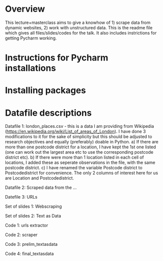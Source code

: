 # Overview

This lecture+masterclass aims to give a knowhow of 1) scrape data from dynamic websites, 2) work with unstructured data. This is the readme file which gives all files/slides/codes for the talk. It also includes instrictions for getting Pycharm working.

# Instructions for Pycharm installations


# Installing packages


# Datafile descriptions

Datafile 1: london_places.csv - this is a data I am providing from Wikipedia (https://en.wikipedia.org/wiki/List_of_areas_of_London). I have done 3 modifications to it for the sake of simplicity but this should be adjusted to research objectives and equally (preferably) doable in Python. 
          a) If there are more than one postcode district for a location, I have kept the 1st one listed (one can work out the largest area etc to use the corresponding postcode district etc).
          b) If there were more than 1 location listed in each cell of locations, I added these as seperate observations in the file, with the same postcode district. 
          c) I have renamed the variable Postcode district to Postcodedistrict for convenience.
The only 2 columns of interest here for us are Location and Postcodedistrict.          


Datafile 2: Scraped data from the ...


Datefile 3: URLs


Set of slides 1: Webscraping

Set of slides 2: Text as Data

Code 1: urls extractor

Code 2: scraper

Code 3: prelim_textasdata

Code 4: final_textasdata
